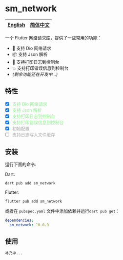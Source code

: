 # sm_network

| [English](README.md) | [简体中文](README.zh.md) |
| ------------------ | ----------------------- |

一个 Flutter 网络请求库，提供了一些常用的功能：

- 📱 支持 Dio 网络请求
- 📦 支持 Json 解析
- 🎉 支持打印日志到控制台
- 💥 支持打印错误信息到控制台
- *(剩余功能还在开发中...)*

## 特性

- [x] <span style="color: lightgreen;">支持 Dio 网络请求</span>
- [x] <span style="color: lightgreen;">支持 Json 解析</span>
- [x] <span style="color: lightgreen;">支持打印日志到控制台</span>
- [x] <span style="color: lightgreen;">支持打印错误信息到控制台</span>
- [x] <span style="color: #A9A9A9;">初始配置</span>
- [ ] <span style="color: #A9A9A9;">支持日志写入文件缓存</span>

## 安装

运行下面的命令:

Dart:

``` shell
dart pub add sm_network
```

Flutter:

``` shell
flutter pub add sm_network
```

或者在 `pubspec.yaml` 文件中添加依赖并运行`dart pub get`：

``` yaml
dependencies:
  sm_network: ^0.0.9
```

## 使用

``` dart
补充中...
```
